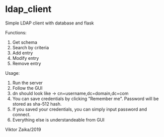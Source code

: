 # ldap_client
Simple LDAP client with database and flask


Functions:
1. Get schema
2. Search by criteria
3. Add entry
4. Modify entry
5. Remove entry


Usage:
1. Run the server
2. Follow the GUI
3. dn should look like -> cn=username,dc=domain,dc=com
4. You can save credentials by clicking "Remember me". Password will be stored as sha-512 hash. 
5. If you saved your credentials, you can simply input password and connect.
6. Everything else is understandeable from GUI


Viktor Zaika/2019